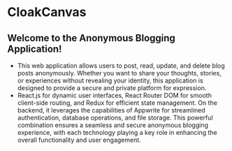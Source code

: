 # CloakCanvas

## Welcome to the Anonymous Blogging Application!
- This web application allows users to post, read, update, and delete blog posts anonymously. Whether you want to share your thoughts, stories, or experiences without revealing your identity, this application is designed to provide a secure and private platform for expression.
- React.js for dynamic user interfaces, React Router DOM for smooth client-side routing, and Redux for efficient state management. On the backend, it leverages the capabilities of Appwrite for streamlined authentication, database operations, and file storage. This powerful combination ensures a seamless and secure anonymous blogging experience, with each technology playing a key role in enhancing the overall functionality and user engagement.
